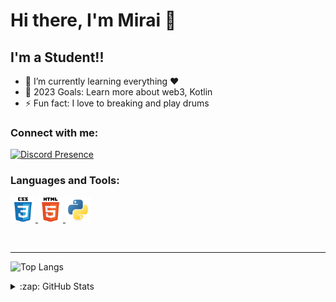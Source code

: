 # Hi there, I'm Mirai 👋 

## I'm a Student!!

- 📖 I’m currently learning everything ❤️
- 🥅 2023 Goals: Learn more about web3, Kotlin
- ⚡ Fun fact: I love to breaking and play drums

### Connect with me:

<p align="left">
  
[![Discord Presence](https://lanyard.cnrad.dev/api/517690929562255360?borderRadius=30px&idleMessage=Hi%20I'm%20Mirai&hideDiscrim=true)](https://discord.com/users/517690929562255360)

</p>

### Languages and Tools:
<p align="left"> 
<a href="https://www.w3schools.com/css/" target="_blank" rel="noreferrer"> <img src="https://raw.githubusercontent.com/devicons/devicon/master/icons/css3/css3-original-wordmark.svg" alt="css3" width="40" height="40"/> </a> 
<a href="https://www.w3.org/html/" target="_blank" rel="noreferrer"> <img src="https://raw.githubusercontent.com/devicons/devicon/master/icons/html5/html5-original-wordmark.svg" alt="html5" width="40" height="40"/> </a> 
<a href="https://www.python.org" target="_blank" rel="noreferrer"> <img src="https://raw.githubusercontent.com/devicons/devicon/master/icons/python/python-original.svg" alt="python" width="40" height="40"/> </a>
</p>

<br />

---

![Top Langs](https://github-readme-stats.vercel.app/api/top-langs/?username=mirai1129&layout=compact&theme=tokyonight)
<details>
  <summary>:zap: GitHub Stats</summary>

  ![Mirai1129's GitHub stats](https://github-readme-stats.vercel.app/api?username=mirai1129&theme=tokyonight)
</details>
